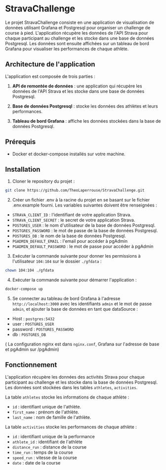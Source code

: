 # StravaChallenge

Le projet StravaChallenge consiste en une application de visualisation de données utilisant Grafana et Postgresql pour organiser un challenge de course à pied. L'application récupère les données de l'API Strava pour chaque participant au challenge et les stocke dans une base de données Postgresql. Les données sont ensuite affichées sur un tableau de bord Grafana pour visualiser les performances de chaque athlète.

## Architecture de l'application

L'application est composée de trois parties :

1. **API de remontée de données** : une application qui récupère les données de l'API Strava et les stocke dans une base de données Postgresql.

2. **Base de données Postgresql** : stocke les données des athlètes et leurs performances.

3. **Tableau de bord Grafana** : affiche les données stockées dans la base de données Postgresql.

## Prérequis

-   Docker et docker-compose installés sur votre machine.

## Installation

1. Cloner le repository du projet :

```sh
git clone https://github.com/TheoLaperrouse/StravaChallenge.git
```

2. Créer un fichier .env à la racine du projet en se basant sur le fichier .env.example fourni. Les variables suivantes doivent être renseignées :

-   `STRAVA_CLIENT_ID` : l'identifiant de votre application Strava.
-   `STRAVA_CLIENT_SECRET` : le secret de votre application Strava.
-   `POSTGRES_USER` : le nom d'utilisateur de la base de données Postgresql.
-   `POSTGRES_PASSWORD` : le mot de passe de la base de données Postgresql.
-   `POSTGRES_DB` : le nom de la base de données Postgresql.
-   `PGADMIN_DEFAULT_EMAIL` : l'email pour accéder à pgAdmin
-   `PGADMIN_DEFAULT_PASSWORD` : le mot de passe pour accéder à pgAdmin

3. Exécuter la commande suivante pour donner les permissions à l'utilisateur `104:104` sur le dossier `./gfdata` :

```sh
chown 104:104 ./gfdata
```

4. Exécuter la commande suivante pour démarrer l'application :

```sh
docker-compose up
```

5. Se connecter au tableau de bord Grafana à l'adresse `http://localhost:3000` avec les identifiants `admin` et le mot de passe `admin`, et ajouter la base de données en tant que dataSource :

-   Host : `postgres:5432`
-   user : `POSTGRES_USER`
-   password : `POSTGRES_PASSWORD`
-   db : `POSTGRES_DB`

( La configuration nginx est dans `nginx.conf`, Grafana sur l'adresse de base et pgAdmin sur /pgAdmin)

## Fonctionnement

L'application récupère les données des activités Strava pour chaque participant au challenge et les stocke dans la base de données Postgresql. Les données sont stockées dans les tables `athletes`, `activities`.

La table `athletes` stocke les informations de chaque athlète :
-   `id` : identifiant unique de l'athlète.
-   `first_name` : prénom de l'athlète.
-   `last_name` : nom de famille de l'athlète.

La table `activities` stocke les performances de chaque athlète :
-   `id` : identifiant unique de la performance
-   `athlete_id` : identifiant de l'athlète
-   `distance_run` : distance de la course
-   `time_run` : temps de la course
-   `speed_run` : vitesse de la course
-   `date` : date de la course


